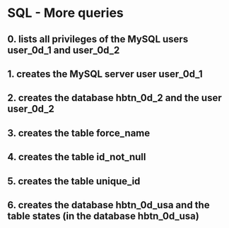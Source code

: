 # SQL - More queries

## 0. lists all privileges of the MySQL users user_0d_1 and user_0d_2
## 1. creates the MySQL server user user_0d_1
## 2. creates the database hbtn_0d_2 and the user user_0d_2
## 3. creates the table force_name
## 4. creates the table id_not_null
## 5. creates the table unique_id
## 6. creates the database hbtn_0d_usa and the table states (in the database hbtn_0d_usa)